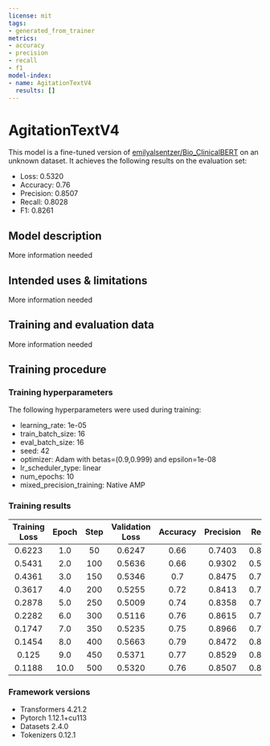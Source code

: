 ```yaml
---
license: mit
tags:
- generated_from_trainer
metrics:
- accuracy
- precision
- recall
- f1
model-index:
- name: AgitationTextV4
  results: []
---
```


<!-- This model card has been generated automatically according to the information the Trainer had access to. You
should probably proofread and complete it, then remove this comment. -->

# AgitationTextV4

This model is a fine-tuned version of [emilyalsentzer/Bio_ClinicalBERT](https://huggingface.co/emilyalsentzer/Bio_ClinicalBERT) on an unknown dataset.
It achieves the following results on the evaluation set:
- Loss: 0.5320
- Accuracy: 0.76
- Precision: 0.8507
- Recall: 0.8028
- F1: 0.8261

## Model description

More information needed

## Intended uses & limitations

More information needed

## Training and evaluation data

More information needed

## Training procedure

### Training hyperparameters

The following hyperparameters were used during training:
- learning_rate: 1e-05
- train_batch_size: 16
- eval_batch_size: 16
- seed: 42
- optimizer: Adam with betas=(0.9,0.999) and epsilon=1e-08
- lr_scheduler_type: linear
- num_epochs: 10
- mixed_precision_training: Native AMP

### Training results

| Training Loss | Epoch | Step | Validation Loss | Accuracy | Precision | Recall | F1     |
|:-------------:|:-----:|:----:|:---------------:|:--------:|:---------:|:------:|:------:|
| 0.6223        | 1.0   | 50   | 0.6247          | 0.66     | 0.7403    | 0.8028 | 0.7703 |
| 0.5431        | 2.0   | 100  | 0.5636          | 0.66     | 0.9302    | 0.5634 | 0.7018 |
| 0.4361        | 3.0   | 150  | 0.5346          | 0.7      | 0.8475    | 0.7042 | 0.7692 |
| 0.3617        | 4.0   | 200  | 0.5255          | 0.72     | 0.8413    | 0.7465 | 0.7910 |
| 0.2878        | 5.0   | 250  | 0.5009          | 0.74     | 0.8358    | 0.7887 | 0.8116 |
| 0.2282        | 6.0   | 300  | 0.5116          | 0.76     | 0.8615    | 0.7887 | 0.8235 |
| 0.1747        | 7.0   | 350  | 0.5235          | 0.75     | 0.8966    | 0.7324 | 0.8062 |
| 0.1454        | 8.0   | 400  | 0.5663          | 0.79     | 0.8472    | 0.8592 | 0.8531 |
| 0.125         | 9.0   | 450  | 0.5371          | 0.77     | 0.8529    | 0.8169 | 0.8345 |
| 0.1188        | 10.0  | 500  | 0.5320          | 0.76     | 0.8507    | 0.8028 | 0.8261 |


### Framework versions

- Transformers 4.21.2
- Pytorch 1.12.1+cu113
- Datasets 2.4.0
- Tokenizers 0.12.1
